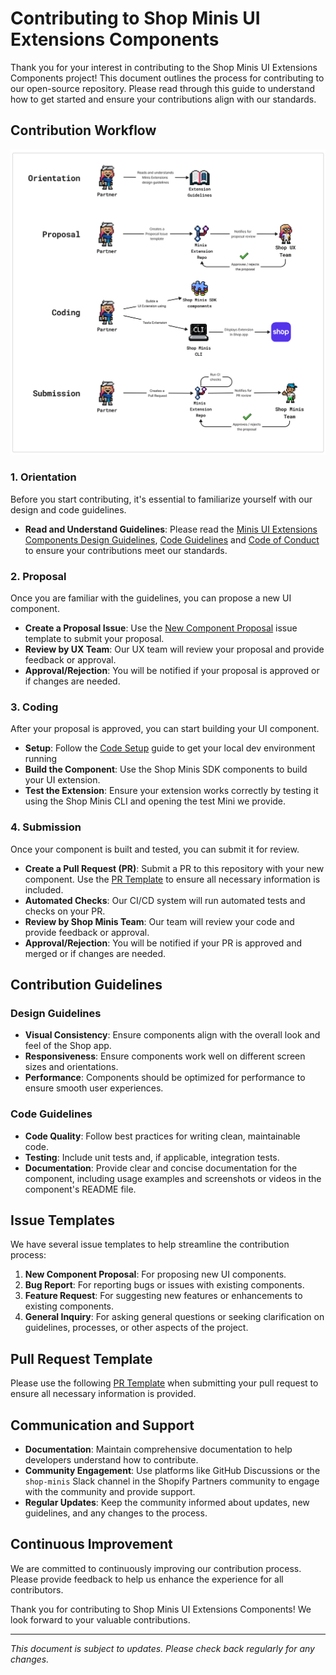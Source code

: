 # Contributing to Shop Minis UI Extensions Components

Thank you for your interest in contributing to the Shop Minis UI Extensions Components project! This document outlines the process for contributing to our open-source repository. Please read through this guide to understand how to get started and ensure your contributions align with our standards.

## Contribution Workflow

![Minis UI Extension Components workflow](workflow.png)

### 1. Orientation

Before you start contributing, it's essential to familiarize yourself with our design and code guidelines.

- **Read and Understand Guidelines**: Please read the [Minis UI Extensions Components Design Guidelines](DESIGN_GUIDELINES.md), [Code Guidelines](CODE_GUIDELINES.md) and [Code of Conduct](./CODE_OF_CONDUCT.md) to ensure your contributions meet our standards.

### 2. Proposal

Once you are familiar with the guidelines, you can propose a new UI component.

- **Create a Proposal Issue**: Use the [New Component Proposal](../.github/ISSUE_TEMPLATE/new_component_proposal.yml) issue template to submit your proposal.
- **Review by UX Team**: Our UX team will review your proposal and provide feedback or approval.
- **Approval/Rejection**: You will be notified if your proposal is approved or if changes are needed.

### 3. Coding

After your proposal is approved, you can start building your UI component.

- **Setup**: Follow the [Code Setup](./CODE_SETUP.md) guide to get your local dev environment running
- **Build the Component**: Use the Shop Minis SDK components to build your UI extension.
- **Test the Extension**: Ensure your extension works correctly by testing it using the Shop Minis CLI and opening the test Mini we provide.

### 4. Submission

Once your component is built and tested, you can submit it for review.

- **Create a Pull Request (PR)**: Submit a PR to this repository with your new component. Use the [PR Template](../.github/pull_request_template.md) to ensure all necessary information is included.
- **Automated Checks**: Our CI/CD system will run automated tests and checks on your PR.
- **Review by Shop Minis Team**: Our team will review your code and provide feedback or approval.
- **Approval/Rejection**: You will be notified if your PR is approved and merged or if changes are needed.

## Contribution Guidelines

### Design Guidelines

- **Visual Consistency**: Ensure components align with the overall look and feel of the Shop app.
- **Responsiveness**: Ensure components work well on different screen sizes and orientations.
- **Performance**: Components should be optimized for performance to ensure smooth user experiences.

### Code Guidelines

- **Code Quality**: Follow best practices for writing clean, maintainable code.
- **Testing**: Include unit tests and, if applicable, integration tests.
- **Documentation**: Provide clear and concise documentation for the component, including usage examples and screenshots or videos in the component's README file.

## Issue Templates

We have several issue templates to help streamline the contribution process:

1. **New Component Proposal**: For proposing new UI components.
2. **Bug Report**: For reporting bugs or issues with existing components.
3. **Feature Request**: For suggesting new features or enhancements to existing components.
4. **General Inquiry**: For asking general questions or seeking clarification on guidelines, processes, or other aspects of the project.

## Pull Request Template

Please use the following [PR Template](../.github/pull_request_template.md) when submitting your pull request to ensure all necessary information is provided.

## Communication and Support

- **Documentation**: Maintain comprehensive documentation to help developers understand how to contribute.
- **Community Engagement**: Use platforms like GitHub Discussions or the `shop-minis` Slack channel in the Shopify Partners community to engage with the community and provide support.
- **Regular Updates**: Keep the community informed about updates, new guidelines, and any changes to the process.

## Continuous Improvement

We are committed to continuously improving our contribution process. Please provide feedback to help us enhance the experience for all contributors.

Thank you for contributing to Shop Minis UI Extensions Components! We look forward to your valuable contributions.

---

*This document is subject to updates. Please check back regularly for any changes.*
